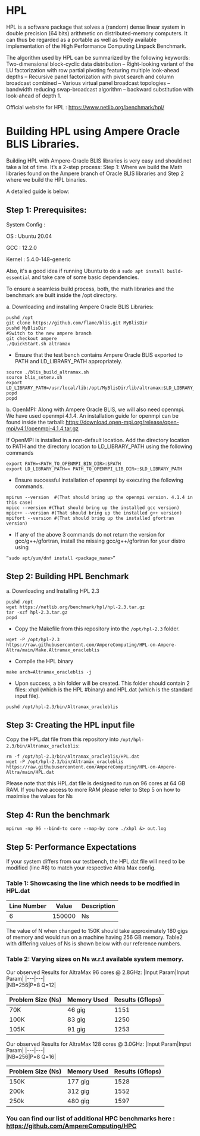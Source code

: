 # HPL
HPL is a software package that solves a (random) dense linear system in double precision (64 bits) arithmetic on distributed-memory computers. It can thus be regarded as a portable as well as freely available implementation of the High Performance Computing Linpack Benchmark.

The algorithm used by HPL can be summarized by the following keywords: Two-dimensional block-cyclic data distribution – Right-looking variant of the LU factorization with row partial pivoting featuring multiple look-ahead depths – Recursive panel factorization with pivot search and column broadcast combined – Various virtual panel broadcast topologies – bandwidth reducing swap-broadcast algorithm – backward substitution with look-ahead of depth 1.

Official website for HPL : https://www.netlib.org/benchmark/hpl/

# Building HPL using Ampere Oracle BLIS Libraries.

Building HPL with Ampere-Oracle BLIS libraries is very easy and should not take a lot of time. It’s a 2-step process:
Step 1: Where we build the Math libraries found on the Ampere branch of Oracle BLIS libraries and Step 2 where we build the HPL binaries.

A detailed guide is below: 

## Step 1: Prerequisites: 

System Config :

OS : Ubuntu 20.04

GCC : 12.2.0

Kernel : 5.4.0-148-generic

Also, it's a good idea if running Ubuntu to do a  ```sudo apt install build-essential```  and take care of some basic dependencies.

To ensure a seamless build process, both, the math libraries and the benchmark are built inside the /opt directory.


a.	Downloading and installing Ampere Oracle BLIS Libraries:

```
pushd /opt
git clone https://github.com/flame/blis.git MyBlisDir
pushd MyBlisDir
#Switch to the new ampere branch 
git checkout ampere
./QuickStart.sh altramax
```

* Ensure that the test bench contains Ampere Oracle BLIS exported to PATH and LD_LIBRARY_PATH appropriately.

```
source ./blis_build_altramax.sh
source blis_setenv.sh
export LD_LIBRARY_PATH=/usr/local/lib:/opt/MyBlisDir/lib/altramax:$LD_LIBRARY_PATH
popd
popd
```

b.	OpenMPI: Along with Ampere Oracle BLIS, we will also need openmpi. We have used openmpi 4.1.4. An installation guide for openmpi can be found inside the tarball: https://download.open-mpi.org/release/open-mpi/v4.1/openmpi-4.1.4.tar.gz 

If OpenMPI is installed in a non-default location. Add the <bin> directory location to PATH and the <lib> directory location to LD_LIBRARY_PATH using the following commands

```
export PATH=<PATH_TO_OPENMPI_BIN_DIR>:$PATH
export LD_LIBRARY_PATH=< PATH_TO_OPENMPI_LIB_DIR>:$LD_LIBRARY_PATH
```

* Ensure successful installation of openmpi by executing the following commands.
	
```
mpirun --version  #(That should bring up the openmpi version. 4.1.4 in this case)
mpicc --version #(That should bring up the installed gcc version)
mpic++ --version #(That should bring up the installed g++ version)
mpifort --version #(That should bring up the installed gfortran version)
```
	
* If any of the above 3 commands do not return the version for gcc/g++/gfortran, install the missing gcc/g++/gfortran for your distro using

```
“sudo apt/yum/dnf install <package_name>”
```

## Step 2: Building HPL Benchmark

a.	Downloading and Installing HPL 2.3

```
pushd /opt
wget https://netlib.org/benchmark/hpl/hpl-2.3.tar.gz
tar -xzf hpl-2.3.tar.gz
popd
```
	
* Copy the Makefile from this repository into the `/opt/hpl-2.3` folder.

```
wget -P /opt/hpl-2.3 https://raw.githubusercontent.com/AmpereComputing/HPL-on-Ampere-Altra/main/Make.Altramax_oracleblis
```

* Compile the HPL binary

```
make arch=Altramax_oracleblis -j
```

* Upon success, a bin folder will be created. This folder should contain 2 files: xhpl (which is the HPL #binary) and HPL.dat (which is the standard input file).

```
pushd /opt/hpl-2.3/bin/Altramax_oracleblis 
```


## Step 3: Creating the HPL input file

Copy the HPL.dat file from this repository into `/opt/hpl-2.3/bin/Altramax_oracleblis`:

```
rm -f /opt/hpl-2.3/bin/Altramax_oracleblis/HPL.dat
wget -P /opt/hpl-2.3/bin/Altramax_oracleblis https://raw.githubusercontent.com/AmpereComputing/HPL-on-Ampere-Altra/main/HPL.dat
```

Please note that this HPL.dat file is designed to run on 96 cores at 64 GB RAM. If you have access to more RAM please refer to Step 5 on how to maximise the values for Ns

## Step 4: Run the benchmark

```
mpirun -np 96 --bind-to core --map-by core ./xhpl &> out.log
```

## Step 5: Performance Expectations

If your system differs from our testbench, the HPL.dat file will need to be modified (line #6) to match your respective Altra Max config.


### Table 1: Showcasing the line which needs to be modified in HPL.dat 	

|Line Number|Value|Description|
|---|---|---|
|6|150000|Ns|
	
The value of N when changed to 150K should take approximately 180 gigs of memory and would run on a machine having 256 GB memory. Table2 with differing values of Ns is shown below with our reference numbers.


### Table 2: Varying sizes on Ns w.r.t available system memory.

Our observed Results for AltraMax 96 cores @ 2.8GHz:
|Input Param|Input Param|
|---|---|	
|NB=256|P=8 Q=12|
	
|Problem Size (Ns)|Memory Used|Results (Gflops)|
|---|---|---|
|70K|46 gig|1151|
|100K|83 gig|1250|
|105K|91 gig|1253|
	
Our observed Results for AltraMax 128 cores @ 3.0GHz:
|Input Param|Input Param|
|---|---|	
|NB=256|P=8 Q=16|
	
|Problem Size (Ns)|Memory Used|Results (Gflops)|
|---|---|---|
|150K|177 gig|1528|
|200k|312 gig|1552|
|250k|480 gig|1597|

### You can find our list of additional HPC benchmarks here : https://github.com/AmpereComputing/HPC
